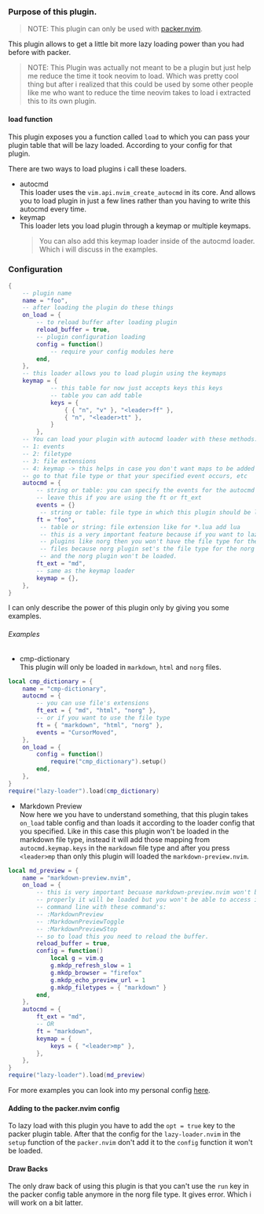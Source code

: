 ### Purpose of this plugin.

> NOTE: This plugin can only be used with [packer.nvim](https://github.com/wbthomason/packer.nvim).

This plugin allows to get a little bit more lazy loading power than you had
before with packer.

> NOTE: This Plugin was actually not meant to be a plugin but just help me reduce
> the time it took neovim to load. Which was pretty cool thing but after i
> realized that this could be used by some other people like me who want to
> reduce the time neovim takes to load i extracted this to its own plugin.

#### load function

This plugin exposes you a function called `load` to which you can pass your
plugin table that will be lazy loaded. According to your config for that plugin.

There are two ways to load plugins i call these loaders.

- autocmd<br>
  This loader uses the `vim.api.nvim_create_autocmd` in its core. And allows
  you to load plugin in just a few lines rather than you having to write this
  autocmd every time.
- keymap<br>
  This loader lets you load plugin through a keymap or multiple keymaps.
  > You can also add this keymap loader inside of the autocmd loader. Which i will
  > discuss in the examples.

### Configuration

```lua
{
    -- plugin name
    name = "foo",
    -- after loading the plugin do these things
    on_load = {
        -- to reload buffer after loading plugin
        reload_buffer = true,
        -- plugin configuration loading
        config = function()
            -- require your config modules here
        end,
    },
    -- this loader allows you to load plugin using the keymaps
    keymap = {
            -- this table for now just accepts keys this keys
            -- table you can add table
            keys = {
                { { "n", "v" }, "<leader>ff" },
                { "n", "<leader>tt" },
            }
        },
    -- You can load your plugin with autocmd loader with these methods:
    -- 1: events
    -- 2: filetype
    -- 3: file extensions
    -- 4: keymap -> this helps in case you don't want maps to be added before you
    -- go to that file type or that your specified event occurs, etc
    autocmd = {
        -- string or table: you can specify the events for the autocmd or you can
        -- leave this if you are using the ft or ft_ext
        events = {}
         -- string or table: file type in which this plugin should be loaded
        ft = "foo",
         -- table or string: file extension like for *.lua add lua
         -- this is a very important feature because if you want to lazy load the
         -- plugins like norg then you won't have the file type for the norg
         -- files because norg plugin set's the file type for the norg fiels
         -- and the norg plugin won't be loaded.
        ft_ext = "md",
        -- same as the keymap loader
        keymap = {},
    },
}
```

I can only describe the power of this plugin only by giving you some examples.

###### Examples

- cmp-dictionary<br>
  This plugin will only be loaded in `markdown`, `html` and `norg` files.

```lua
local cmp_dictionary = {
    name = "cmp-dictionary",
    autocmd = {
        -- you can use file's extensions
        ft_ext = { "md", "html", "norg" },
        -- or if you want to use the file type
        ft = { "markdown", "html", "norg" },
        events = "CursorMoved",
    },
    on_load = {
        config = function()
            require("cmp_dictionary").setup()
        end,
    },
}
require("lazy-loader").load(cmp_dictionary)
```

- Markdown Preview<br>
  Now here we you have to understand something, that this plugin takes `on_load`
  table config and than loads it according to the loader config that you specified. Like
  in this case this plugin won't be loaded in the markdown file type, instead it
  will add those mapping from `autocmd.keymap.keys` in the `markdown` file type and after
  you press `<leader>mp` than only this plugin will loaded the `markdown-preview.nvim`.

```lua
local md_preview = {
    name = "markdown-preview.nvim",
    on_load = {
        -- this is very important becuase markdown-preview.nvim won't be loaded
        -- properly it will be loaded but you won't be able to access it from
        -- command line with these command's:
        -- :MarkdownPreview
        -- :MarkdownPreviewToggle
        -- :MarkdownPreviewStop
        -- so to load this you need to reload the buffer.
        reload_buffer = true,
        config = function()
            local g = vim.g
            g.mkdp_refresh_slow = 1
            g.mkdp_browser = "firefox"
            g.mkdp_echo_preview_url = 1
            g.mkdp_filetypes = { "markdown" }
        end,
    },
    autocmd = {
        ft_ext = "md",
        -- OR
        ft = "markdown",
        keymap = {
            keys = { "<leader>mp" },
        },
    },
}
require("lazy-loader").load(md_preview)
```

For more examples you can look into my personal config [here](https://github.com/TheSafdarAwan/nvim_conf/tree/master/lua/safdar/setup).

#### Adding to the packer.nvim config

To lazy load with this plugin you have to add the `opt = true` key to the packer
plugin table. After that the config for the `lazy-loader.nvim` in the `setup`
function of the `packer.nvim` don't add it to the `config` function it won't be
loaded.

#### Draw Backs

The only draw back of using this plugin is that you can't use the `run` key in
the packer config table anymore in the norg file type. It gives error. Which i
will work on a bit latter.
